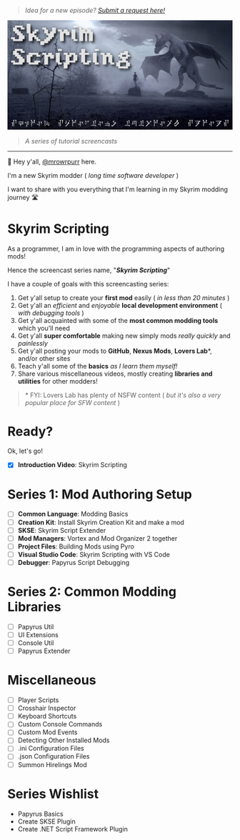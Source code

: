 > _Idea for a new episode? [Submit a request here!](https://github.com/mrowrpurr/SkyrimScripting/issues/new?assignees=&labels=&template=new-episode-request.md&title=Episode+Request)_

![Skyim Scripting](Images/Logo/SkyrimScripting.jpg)

> _A series of tutorial screencasts_

---

👋 Hey y'all, [@mrowrpurr](https://github.com/mrowrpurr) here.

I'm a new Skyrim modder ( _long time software developer_ )

I want to share with you everything that I'm learning in my Skyrim modding journey 🛣️

# Skyrim Scripting

As a programmer, I am in love with the programming aspects of authoring mods!

Hence the screencast series name, "_**Skyrim Scripting**_"

I have a couple of goals with this screencasting series:

1. Get y'all setup to create your **first mod** easily ( _in less than 20 minutes_ )
2. Get y'all an _efficient_ and _enjoyable_ **local development environment** ( _with debugging tools_ )
3. Get y'all acquainted with some of the **most common modding tools** which you'll need
4. Get y'all **super comfortable** making new simply mods _really quickly_ and _painlessly_
5. Get y'all posting your mods to **GitHub**, **Nexus Mods**, **Lovers Lab**\*, and/or other sites
6. Teach y'all some of the **basics** _as I learn them myself!_
7. Share various miscellaneous videos, mostly creating **libraries and utilities** for other modders!

> \* FYI: Lovers Lab has plenty of NSFW content ( _but it's also a very popular place for SFW content_ )

# Ready?

Ok, let's go!

- [x] **Introduction Video**: Skyrim Scripting

# Series 1: Mod Authoring Setup

- [ ] **Common Language**: Modding Basics
- [ ] **Creation Kit**: Install Skyrim Creation Kit and make a mod
- [ ] **SKSE**: Skyrim Script Extender
- [ ] **Mod Managers**: Vortex and Mod Organizer 2 together
- [ ] **Project Files**: Building Mods using Pyro
- [ ] **Visual Studio Code**: Skyrim Scripting with VS Code
- [ ] **Debugger**: Papyrus Script Debugging

# Series 2: Common Modding Libraries

- [ ] Papyrus Util
- [ ] UI Extensions
- [ ] Console Util
- [ ] Papyrus Extender

# Miscellaneous

- [ ] Player Scripts
- [ ] Crosshair Inspector
- [ ] Keyboard Shortcuts
- [ ] Custom Console Commands
- [ ] Custom Mod Events
- [ ] Detecting Other Installed Mods
- [ ] .ini Configuration Files
- [ ] .json Configuration Files
- [ ] Summon Hirelings Mod

# Series Wishlist

- Papyrus Basics
- Create SKSE Plugin
- Create .NET Script Framework Plugin
